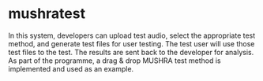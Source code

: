 # mushratest
In this system, developers can upload test audio, select the appropriate test method, and generate test files for user testing. The test user will use those test files to the test. The results are sent back to the developer for analysis. As part of the programme, a drag &amp; drop MUSHRA test method is implemented and used as an example.
